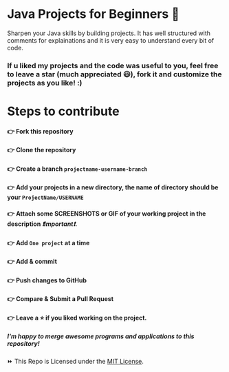 # Java Projects for Beginners 🚀
Sharpen your Java skills by building projects. It has well structured with comments for explainations and it is very easy to understand every bit of code.

### If u liked my projects and the code was useful to you, feel free to leave a star (much appreciated 😃), fork it and customize the projects as you like! :)


# Steps to contribute

#### 👉 Fork this repository
#### 👉 Clone the repository
#### 👉 Create a branch `projectname-username-branch`
#### 👉 Add your projects in a new directory, the name of directory should be your `ProjectName/USERNAME`
#### 👉 Attach some SCREENSHOTS or GIF of your working project in the description _❗Important❗_.
#### 👉 Add `One project` at a time
#### 👉 Add & commit
#### 👉 Push changes to GitHub
#### 👉 Compare & Submit a Pull Request
#### 👉 Leave a ⭐ if you liked working on the project.

##### I'm happy to merge awesome programs and applications to this repository!



⏩ This Repo is Licensed under the [MIT License](LICENSE).
